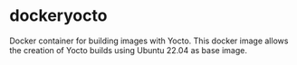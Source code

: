 # dockeryocto
Docker container for building images with Yocto. This docker image allows the creation of Yocto builds using Ubuntu 22.04 as base image.
